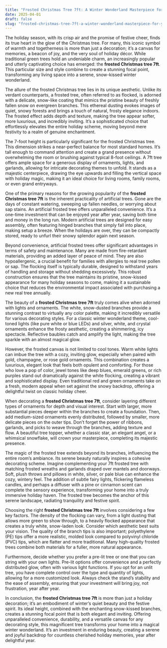 ```yaml
---
title: "Frosted Christmas Tree 7ft: A Winter Wonderland Masterpiece for Your Home"
date: 2025-04-01
draft: false
slug: "frosted-christmas-tree-7ft-a-winter-wonderland-masterpiece-for-your-home" 
---
```


The holiday season, with its crisp air and the promise of festive cheer, finds its true heart in the glow of the Christmas tree. For many, this iconic symbol of warmth and togetherness is more than just a decoration; it’s a canvas for memories, a beacon of joy, and the very soul of holiday décor. While traditional green trees hold an undeniable charm, an increasingly popular and utterly captivating choice has emerged: the **frosted Christmas tree 7ft**. This particular size and style combine to create a stunning focal point, transforming any living space into a serene, snow-kissed winter wonderland.

The allure of the frosted Christmas tree lies in its unique aesthetic. Unlike its verdant counterparts, a frosted tree, often referred to as flocked, is adorned with a delicate, snow-like coating that mimics the pristine beauty of freshly fallen snow on evergreen branches. This ethereal dusting evokes images of quiet, snowy forests and brings a touch of natural, frosty elegance indoors. The frosted effect adds depth and texture, making the tree appear softer, more luxurious, and incredibly inviting. It’s a sophisticated choice that effortlessly elevates the entire holiday scheme, moving beyond mere festivity to a realm of genuine enchantment.

The 7-foot height is particularly significant for the frosted Christmas tree. This dimension strikes a near-perfect balance for most standard homes. It’s tall enough to command attention and create a grand presence without overwhelming the room or brushing against typical 8-foot ceilings. A 7ft tree offers ample space for a generous display of ornaments, lights, and garlands, allowing for intricate decorating themes to unfold. It stands as a majestic centerpiece, drawing the eye upwards and filling the vertical space with holiday magic, making it an ideal choice for living rooms, family rooms, or even grand entryways.

One of the primary reasons for the growing popularity of the **frosted Christmas tree 7ft** is the inherent practicality of artificial trees. Gone are the days of constant watering, sweeping up fallen needles, or worrying about sap stains. An artificial frosted tree offers unparalleled convenience. It’s a one-time investment that can be enjoyed year after year, saving both time and money in the long run. Modern artificial trees are designed for easy assembly, often featuring hinged branches that simply fall into place, making setup a breeze. When the holidays are over, they can be compactly stored, ready to unfurl their snowy splendor again next season.

Beyond convenience, artificial frosted trees offer significant advantages in terms of safety and maintenance. Many are made from fire-retardant materials, providing an added layer of peace of mind. They are also hypoallergenic, a crucial benefit for families with allergies to real tree pollen or sap. The flocking itself is typically durable, designed to withstand years of handling and storage without shedding excessively. This robust construction ensures that the tree maintains its pristine, snow-kissed appearance for many holiday seasons to come, making it a sustainable choice that reduces the environmental impact associated with purchasing a new real tree annually.

The beauty of a **frosted Christmas tree 7ft** truly comes alive when adorned with lights and ornaments. The white, snow-dusted branches provide a stunning contrast to virtually any color palette, making it incredibly versatile for various decorating styles. For a classic winter wonderland theme, cool-toned lights (like pure white or blue LEDs) and silver, white, and crystal ornaments enhance the frosty aesthetic, creating a shimmering, icy spectacle. Reflective baubles catch and amplify the light, making the tree sparkle with an almost magical glow.

However, the frosted canvas is not limited to cool tones. Warm white lights can imbue the tree with a cozy, inviting glow, especially when paired with gold, champagne, or rose gold ornaments. This combination creates a luxurious, elegant look that feels both opulent and comforting. For those who love a pop of color, jewel tones like deep blues, emerald greens, or rich purples stand out dramatically against the white flocking, creating a vibrant and sophisticated display. Even traditional red and green ornaments take on a fresh, modern appeal when set against the snowy backdrop, offering a delightful twist on classic holiday cheer.

When decorating a **frosted Christmas tree 7ft**, consider layering different types of ornaments for depth and visual interest. Start with larger, more substantial pieces deeper within the branches to create a foundation. Then, add medium-sized ornaments evenly distributed, followed by smaller, more delicate pieces on the outer tips. Don’t forget the power of ribbons, garlands, and picks to weave through the branches, adding texture and flow. A beautiful tree topper, whether a classic star, an elegant angel, or a whimsical snowflake, will crown your masterpiece, completing its majestic presence.

The magic of the frosted tree extends beyond its branches, influencing the entire room’s ambiance. Its serene beauty naturally inspires a cohesive decorating scheme. Imagine complementing your 7ft frosted tree with matching frosted wreaths and garlands draped over mantels and doorways. Soft, plush throws and pillows in white, silver, or pale blue can enhance the cozy, wintery feel. The addition of subtle fairy lights, flickering flameless candles, and perhaps a diffuser with a pine or cinnamon scent can complete the sensory experience, transforming your home into a truly immersive holiday haven. The frosted tree becomes the anchor of this serene landscape, radiating tranquility and festive spirit.

Choosing the right **frosted Christmas tree 7ft** involves considering a few key factors. The density of the flocking can vary, from a light dusting that allows more green to show through, to a heavily flocked appearance that creates a truly white, snow-laden look. Consider which aesthetic best suits your vision. The quality of the branch tips is also important; polyethylene (PE) tips offer a more realistic, molded look compared to polyvinyl chloride (PVC) tips, which are flatter and more traditional. Many high-quality frosted trees combine both materials for a fuller, more natural appearance.

Furthermore, decide whether you prefer a pre-lit tree or one that you can string with your own lights. Pre-lit options offer convenience and a perfectly distributed glow, often with various light functions. If you opt for an unlit tree, you have complete control over the type and quantity of lights, allowing for a more customized look. Always check the stand’s stability and the ease of assembly, ensuring that your investment will bring joy, not frustration, year after year.

In conclusion, the **frosted Christmas tree 7ft** is more than just a holiday decoration; it’s an embodiment of winter’s quiet beauty and the festive spirit. Its ideal height, combined with the enchanting snow-kissed branches, creates a stunning focal point that is both elegant and inviting. Offering unparalleled convenience, durability, and a versatile canvas for any decorating style, this magnificent tree transforms your home into a magical winter wonderland. It’s an investment in enduring beauty, creating a serene and joyful backdrop for countless cherished holiday memories, year after delightful year.
